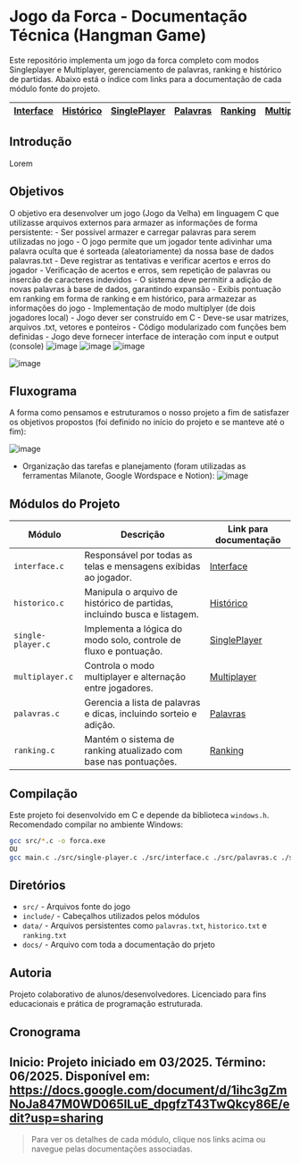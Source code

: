 # Jogo da Forca - Documentação Técnica (Hangman Game)

Este repositório implementa um jogo da forca completo com modos Singleplayer e Multiplayer, gerenciamento de palavras, ranking e histórico de partidas. Abaixo está o índice com links para a documentação de cada módulo fonte do projeto.

| [Interface](https://github.com/ghustcc/hangman-game/blob/main/docs/doc_interface.md)     | [Histórico](https://github.com/ghustcc/hangman-game/blob/main/docs/doc_historico.md)        | [SinglePlayer](https://github.com/ghustcc/hangman-game/blob/main/docs/doc_single_player.md)     | [Palavras](https://github.com/ghustcc/hangman-game/blob/main/docs/doc_palavras.md)         | [Ranking](https://github.com/ghustcc/hangman-game/blob/main/docs/doc_ranking.md)          | [Multiplayer](https://github.com/ghustcc/hangman-game/blob/main/docs/doc_multiplayer.md)      |
| ----------------- | ----------------- | ----------------- | ----------------- | ----------------- | ----------------- |

## Introdução

Lorem

## Objetivos

O objetivo era desenvolver um jogo (Jogo da Velha) em linguagem C que utilizasse arquivos externos para armazer as informações de forma persistente:
    - Ser possível armazer e carregar palavras para serem utilizadas no jogo
    - O jogo permite que um jogador tente adivinhar uma palavra oculta que é sorteada (aleatoriamente) da nossa base de dados palavras.txt
    - Deve registrar as tentativas e verificar acertos e erros do jogador
    - Verificação de acertos e erros, sem repetição de palavras ou insercão de caracteres indevidos 
    - O sistema deve permitir a adição de novas palavras à base de dados, garantindo expansão
    - Exibis pontuação em ranking em forma de ranking e em histórico, para armazezar as informações do jogo
    - Implementação de modo multiplyer (de dois jogadores local)
    - Jogo dever ser construído em C
    - Deve-se usar matrizes, arquivos .txt, vetores e ponteiros 
    - Código modularizado com funções bem definidas
    - Jogo deve fornecer interface de interação com input e output (console)
    ![image](https://github.com/user-attachments/assets/d92a8b74-270b-4ee8-9a1b-8ca2f5131bc6)
    ![image](https://github.com/user-attachments/assets/2b26110a-bd47-47bb-a633-aa10e0ec3502)
    ![image](https://github.com/user-attachments/assets/e4b2ac83-1387-44cb-a201-1c1f7d99d3c1)


![image](https://github.com/user-attachments/assets/b5d6ecf9-6c48-4e3e-a137-63df83883717)

## Fluxograma

A forma como pensamos e estruturamos o nosso projeto a fim de satisfazer os objetivos propostos (foi definido no início do projeto e se manteve até o fim): 

![image](https://github.com/user-attachments/assets/242501e6-dd4a-4f7f-a887-0b92ec29b3f9)

 - Organização das tarefas e planejamento (foram utilizadas as ferramentas Milanote, Google Wordspace e Notion): 
    ![image](https://github.com/user-attachments/assets/efdd4330-575e-43aa-b65a-adea5383000c)

## Módulos do Projeto

| Módulo            | Descrição                                                                | Link para documentação                       |
| ----------------- | ------------------------------------------------------------------------ | -------------------------------------------- |
| `interface.c`     | Responsável por todas as telas e mensagens exibidas ao jogador.          | [Interface](https://github.com/ghustcc/hangman-game/blob/main/docs/doc_interface.md)       |
| `historico.c`     | Manipula o arquivo de histórico de partidas, incluindo busca e listagem. | [Histórico](https://github.com/ghustcc/hangman-game/blob/main/docs/doc_historico.md)                 |
| `single-player.c` | Implementa a lógica do modo solo, controle de fluxo e pontuação.         | [SinglePlayer](https://github.com/ghustcc/hangman-game/blob/main/docs/doc_single_player.md)           |
| `multiplayer.c`   | Controla o modo multiplayer e alternação entre jogadores.                | [Multiplayer](https://github.com/ghustcc/hangman-game/blob/main/docs/doc_multiplayer.md)             |
| `palavras.c`      | Gerencia a lista de palavras e dicas, incluindo sorteio e adição.        | [Palavras](https://github.com/ghustcc/hangman-game/blob/main/docs/doc_palavras.md)                   |
| `ranking.c`       | Mantém o sistema de ranking atualizado com base nas pontuações.          | [Ranking](https://github.com/ghustcc/hangman-game/blob/main/docs/doc_ranking.md)                     |

## Compilação

Este projeto foi desenvolvido em C e depende da biblioteca `windows.h`. Recomendado compilar no ambiente Windows:

```bash
gcc src/*.c -o forca.exe
OU
gcc main.c ./src/single-player.c ./src/interface.c ./src/palavras.c ./src/ranking.c ./src/historico.c ./src/multiplayer.c -o forca.exe
```

## Diretórios

* `src/` - Arquivos fonte do jogo
* `include/` - Cabeçalhos utilizados pelos módulos
* `data/` - Arquivos persistentes como `palavras.txt`, `historico.txt` e `ranking.txt`
* `docs/` - Arquivo com toda a documentação do prjeto

## Autoria

Projeto colaborativo de alunos/desenvolvedores. Licenciado para fins educacionais e prática de programação estruturada.


## Cronograma

Inicio: Projeto iniciado em 03/2025.
Término: 06/2025.
Disponível em: https://docs.google.com/document/d/1ihc3gZmNoJa847M0WD065ILuE_dpgfzT43TwQkcy86E/edit?usp=sharing
---

> Para ver os detalhes de cada módulo, clique nos links acima ou navegue pelas documentações associadas.
